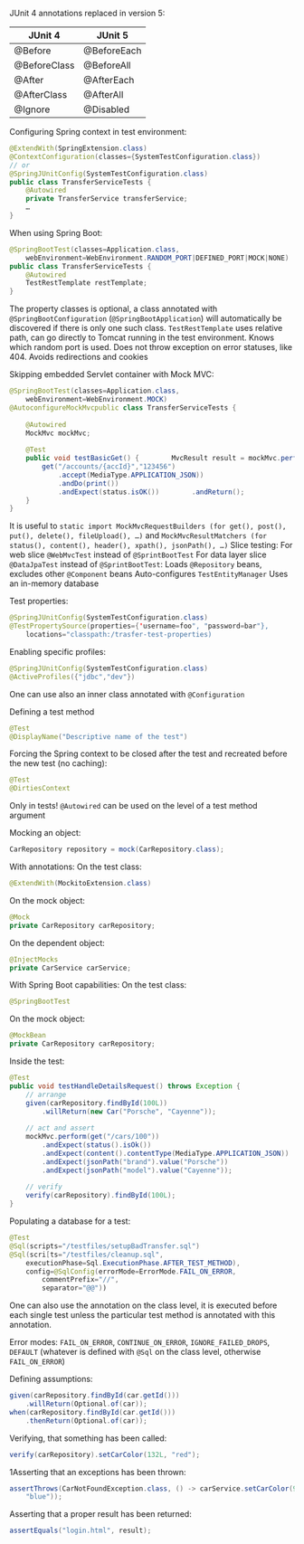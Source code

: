 JUnit 4 annotations replaced in version 5: 

| JUnit 4      | JUnit 5     |
| ------------ | ----------- |
| @Before      | @BeforeEach |
| @BeforeClass | @BeforeAll  |
| @After       | @AfterEach  |
| @AfterClass  | @AfterAll   |
| @Ignore      | @Disabled   |
Configuring Spring context in test environment:  
```Java
@ExtendWith(SpringExtension.class)  
@ContextConfiguration(classes={SystemTestConfiguration.class})  
// or  
@SpringJUnitConfig(SystemTestConfiguration.class)  
public class TransferServiceTests {  
    @Autowired  
    private TransferService transferService;  
    …  
}
```
When using Spring Boot:  
```Java
@SpringBootTest(classes=Application.class,  
    webEnvironment=WebEnvironment.RANDOM_PORT|DEFINED_PORT|MOCK|NONE)  
public class TransferServiceTests {  
    @Autowired  
    TestRestTemplate restTemplate;  
}
```
The property classes is optional, a class annotated with `@SpringBootConfiguration` (`@SpringBootApplication`) will automatically be discovered if there is only one such class.
`TestRestTemplate` uses relative path, can go directly to Tomcat running in the test environment. Knows which random port is used. Does not throw exception on error statuses, like 404. Avoids redirections and cookies

Skipping embedded Servlet container with Mock MVC:  
```Java
@SpringBootTest(classes=Application.class,  
    webEnvironment=WebEnvironment.MOCK)  
@AutoconfigureMockMvcpublic class TransferServiceTests {  
      
    @Autowired  
    MockMvc mockMvc;  
      
    @Test  
    public void testBasicGet() {        MvcResult result = mockMvc.perform(  
        get("/accounts/{accId}","123456")  
            .accept(MediaType.APPLICATION_JSON))  
            .andDo(print())  
            .andExpect(status.isOK())        .andReturn();  
    }  
}
```
It is useful to `static import MockMvcRequestBuilders (for get(), post(), put(), delete(), fileUpload(), …)` and `MockMvcResultMatchers (for status(), content(), header(), xpath(), jsonPath(), …)`
Slice testing: For web slice `@WebMvcTest` instead of `@SprintBootTest`
For data layer slice `@DataJpaTest` instead of `@SprintBootTest`:
Loads `@Repository` beans, excludes other `@Component` beans
Auto-configures `TestEntityManager`
Uses an in-memory database

Test properties:  
```Java
@SpringJUnitConfig(SystemTestConfiguration.class)  
@TestPropertySource(properties={'username=foo", "password=bar"},  
    locations="classpath:/trasfer-test-properties)
```
Enabling specific profiles:  
```Java
@SpringJUnitConfig(SystemTestConfiguration.class)  
@ActiveProfiles({"jdbc","dev"})
```
One can use also an inner class annotated with `@Configuration`

Defining a test method
```Java
@Test  
@DisplayName("Descriptive name of the test")
```
Forcing the Spring context to be closed after the test and recreated before the new test (no caching):  
```Java
@Test  
@DirtiesContext
```
Only in tests! `@Autowired` can be used on the level of a test method argument

Mocking an object:
```Java
CarRepository repository = mock(CarRepository.class);
```
With annotations: On the test class:  
```Java
@ExtendWith(MockitoExtension.class)
```
On the mock object:  
```Java
@Mock  
private CarRepository carRepository;
```
On the dependent object:  
```Java
@InjectMocks  
private CarService carService;
```
With Spring Boot capabilities:
On the test class:  
```Java
@SpringBootTest
```
On the mock object:  
```Java
@MockBean  
private CarRepository carRepository;
```
Inside the test:  
```Java
@Test  
public void testHandleDetailsRequest() throws Exception {  
    // arrange  
    given(carRepository.findById(100L))  
        .willReturn(new Car("Porsche", "Cayenne"));  
      
    // act and assert  
    mockMvc.perform(get("/cars/100"))  
        .andExpect(status().isOk())  
        .andExpect(content().contentType(MediaType.APPLICATION_JSON))  
        .andExpect(jsonPath("brand").value("Porsche"))  
        .andExpect(jsonPath("model").value("Cayenne"));  
      
    // verify  
    verify(carRepository).findById(100L);  
}
```
Populating a database for a test:  
```Java
@Test  
@Sql(scripts="/testfiles/setupBadTransfer.sql")  
@Sql(scri[ts="/testfiles/cleanup.sql",  
    executionPhase=Sql.ExecutionPhase.AFTER_TEST_METHOD),  
    config=@SqlConfig(errorMode=ErrorMode.FAIL_ON_ERROR,  
        commentPrefix="//",  
        separator="@@"))  
```
One can also use the annotation on the class level, it is executed before each single test unless the particular test method is annotated with this annotation.

Error modes: `FAIL_ON_ERROR`, `CONTINUE_ON_ERROR`, `IGNORE_FAILED_DROPS`, `DEFAULT` (whatever is defined with `@Sql` on the class level, otherwise `FAIL_ON_ERROR`)

Defining assumptions:
```Java
given(carRepository.findById(car.getId()))  
    .willReturn(Optional.of(car));
when(carRepository.findById(car.getId()))  
    .thenReturn(Optional.of(car));
```
Verifying, that something has been called:  
```Java
verify(carRepository).setCarColor(132L, "red");
```
1Asserting that an exceptions has been thrown:  
```Java
assertThrows(CarNotFoundException.class, () -> carService.setCarColor(999L, 
	"blue"));
```
Asserting that a proper result has been returned:  
```Java
assertEquals("login.html", result);
```